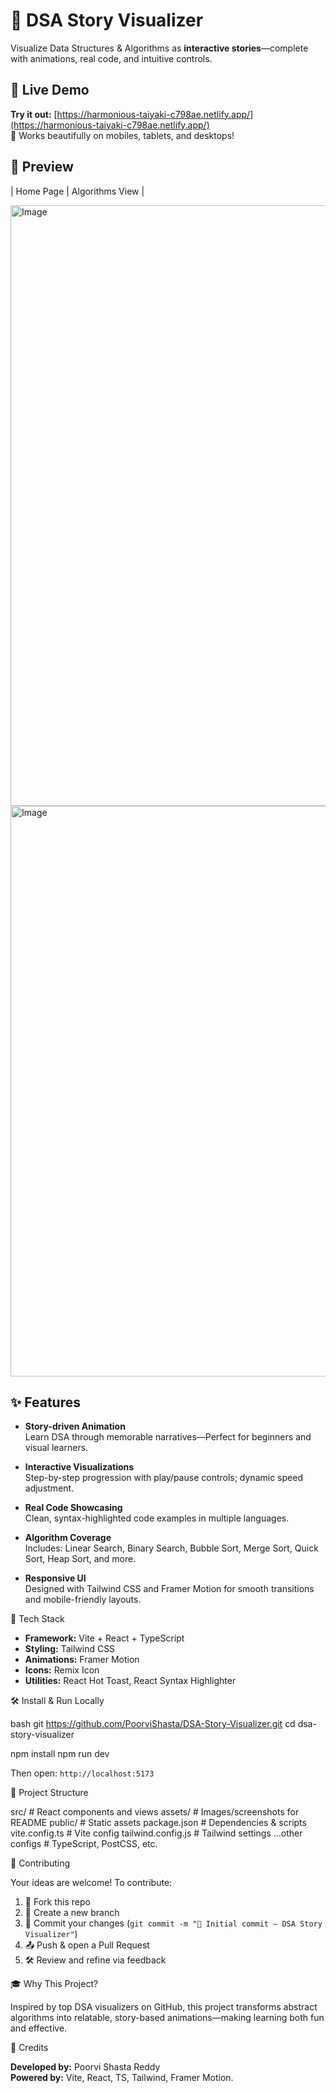 # 🎯 DSA Story Visualizer

Visualize Data Structures & Algorithms as **interactive stories**—complete with animations, real code, and intuitive controls.



## 🚀 Live Demo

**Try it out:** [https://harmonious-taiyaki-c798ae.netlify.app/](https://harmonious-taiyaki-c798ae.netlify.app/)  
📱 Works beautifully on mobiles, tablets, and desktops!



## 👀 Preview

| Home Page | Algorithms View |

<img width="1909" height="961" alt="Image" src="https://github.com/user-attachments/assets/f86e06c9-20f5-40f0-b97e-8d2d3817f429" />
<img width="1911" height="913" alt="Image" src="https://github.com/user-attachments/assets/efdebb15-f3fc-4cc5-abb1-40e4b95d1242" />


## ✨ Features

- **Story-driven Animation**  
  Learn DSA through memorable narratives—Perfect for beginners and visual learners.

- **Interactive Visualizations**  
  Step-by-step progression with play/pause controls; dynamic speed adjustment.

- **Real Code Showcasing**  
  Clean, syntax-highlighted code examples in multiple languages.

- **Algorithm Coverage**  
  Includes: Linear Search, Binary Search, Bubble Sort, Merge Sort, Quick Sort, Heap Sort, and more.

- **Responsive UI**  
  Designed with Tailwind CSS and Framer Motion for smooth transitions and mobile-friendly layouts.


 🚧 Tech Stack

- **Framework:** Vite + React + TypeScript  
- **Styling:** Tailwind CSS  
- **Animations:** Framer Motion  
- **Icons:** Remix Icon  
- **Utilities:** React Hot Toast, React Syntax Highlighter


🛠️ Install & Run Locally

bash
git https://github.com/PoorviShasta/DSA-Story-Visualizer.git
cd dsa-story-visualizer

npm install
npm run dev


Then open: `http://localhost:5173`

🧭 Project Structure

src/               # React components and views
assets/            # Images/screenshots for README
public/            # Static assets
package.json       # Dependencies & scripts
vite.config.ts     # Vite config
tailwind.config.js # Tailwind settings
...other configs  # TypeScript, PostCSS, etc.

🤝 Contributing

Your ideas are welcome! To contribute:

1. 🔁 Fork this repo  
2. 🙌 Create a new branch   
3. 📝 Commit your changes (`git commit -m "🚀 Initial commit – DSA Story Visualizer"`)  
4. 📤 Push & open a Pull Request  
5. 🛠 Review and refine via feedback



🎓 Why This Project?

Inspired by top DSA visualizers on GitHub, this project transforms abstract algorithms into relatable, story-based animations—making learning both fun and effective.

👤 Credits

**Developed by:** Poorvi Shasta Reddy  
**Powered by:** Vite, React, TS, Tailwind, Framer Motion.




